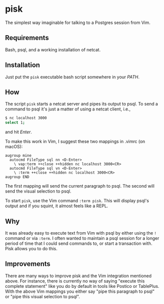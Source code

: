 # pisk

The simplest way imaginable for talking to a Postgres session from Vim.

## Requirements

Bash, psql, and a working installation of netcat.

## Installation

Just put the `pisk` executable bash script somewhere in your _PATH_.

## How

The script `pisk` starts a netcat server and pipes its output to psql.
To send a command to psql it's just a matter of using a netcat client,
i.e.,
```bash
$ nc localhost 3000
select 1;
```
and hit _Enter_.

To make this work in Vim, I suggest these two mappings in .vimrc (on
macOS):

```viml
augroup mine
  autocmd FileType sql nn <D-Enter>
    \ vap:term ++close ++hidden nc localhost 3000<CR>
  autocmd FileType sql vn <D-Enter>
    \ :term ++close ++hidden nc localhost 3000<CR>
augroup END
```

The first mapping will send the current paragraph to psql. The second
will send the visual selection to psql.

To start `pisk`, use the Vim command `:term pisk`. This will display
psql's output and if you squint, it almost feels like a REPL.

## Why

It was already easy to execute text from Vim with psql by either using
the `!` command or via `:term`. I often wanted to maintain a psql session
for a longer period of time that I could send commands to, or start a
transaction with. Pisk allows you to do this.

## Improvements

There are many ways to improve pisk and the Vim integration mentioned
above. For instance, there is currently no way of saying "execute this
complete statement" like you do by default in tools like Postico or
TablePlus. With the above Vim mappings you either say "pipe this
paragraph to psql" or "pipe this visual selection to psql".

<!-- vim: set tw=72: -->
